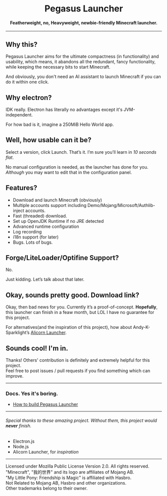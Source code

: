 # <center>Pegasus Launcher</center>
#### <center>Featherweight, no, Heavyweight, newbie-friendly Minecraft launcher.</center>
***
## Why this?
Pegasus Launcher aims for the ultimate compactness (in functionality) and usability, which means, it abandons all the redundant, fancy functionality, while keeping the necessary bits to start Minecraft.  

And obviously, you don't need an AI assistant to launch Minecraft if you can do it within one click.

## Why electron?
IDK really. Electron has literally no advantages except it's JVM-independent.

For how bad is it, imagine a 250MiB Hello World app.

## Well, how usable can it be?
Select a version, click Launch. That’s it. I’m sure you’ll learn in *10 seconds flat*.

No manual configuration is needed, as the launcher has done for you. *Although* you may want to edit that in the configuration panel.

## Features?
- Download and launch Minecraft (obviously)
- Multiple accounts support including Demo/Mojang/Microsoft/Authlib-inject accounts.
- Fast (threaded) download.
- Set up OpenJDK Runtime if no JRE detected
- Advanced runtime configuration
- Log recording
- i18n support (for later)
- Bugs. Lots of bugs.

## Forge/LiteLoader/Optifine Support?
No.  

Just kidding. Let’s talk about that later.

## Okay, sounds pretty good. Download link?
Okay, then bad news for you. Currently it’s a proof-of-concept. **Hopefully**, this launcher can finish in a feaw month, but LOL I have no guarantee for this project.  
    
For alternatives(and the inspiration of this project), how about Andy-K-Sparklight’s [Alicorn Launcher](https://github.com/Andy-K-Sparklight/Alicorn).

## Sounds cool! I'm in.
Thanks! Others' contribution is definitely and extremely helpful for this project.  
Feel free to post issues / pull requests if you find something which can improve.

***

### Docs. Yes it's boring.
- [How to build Pegasus Launcher](doc/build.md)

***

###### *Special thanks to these amazing project. Without them, this project would **never** finish.*
 - Electron.js
 - Node.js
 - Alicorn Launcher, for *inspiration*

***
Licensed under Mozilla Public License Version 2.0. All rights reserved.  
"Minecraft", "我的世界" and its logo are affiliates of Mojang AB.  
"My Little Pony: Friendship is Magic" is affiliated with Hasbro.  
Not Related to Mojang AB, Hasbro and other organizations.  
Other trademarks belong to their owner.
